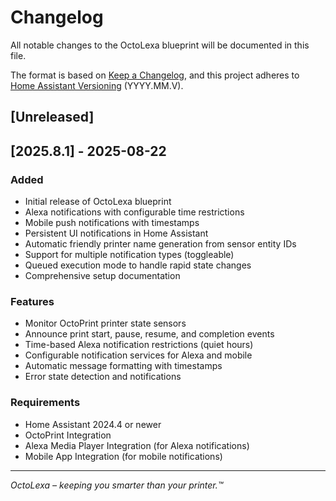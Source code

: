 # Changelog

All notable changes to the OctoLexa blueprint will be documented in this file.

The format is based on [Keep a Changelog](https://keepachangelog.com/en/1.0.0/),
and this project adheres to [Home Assistant Versioning](https://developers.home-assistant.io/docs/creating_integration_manifest/#version) (YYYY.MM.V).

## [Unreleased]

## [2025.8.1] - 2025-08-22

### Added
- Initial release of OctoLexa blueprint
- Alexa notifications with configurable time restrictions
- Mobile push notifications with timestamps
- Persistent UI notifications in Home Assistant
- Automatic friendly printer name generation from sensor entity IDs
- Support for multiple notification types (toggleable)
- Queued execution mode to handle rapid state changes
- Comprehensive setup documentation

### Features
- Monitor OctoPrint printer state sensors
- Announce print start, pause, resume, and completion events
- Time-based Alexa notification restrictions (quiet hours)
- Configurable notification services for Alexa and mobile
- Automatic message formatting with timestamps
- Error state detection and notifications

### Requirements
- Home Assistant 2024.4 or newer
- OctoPrint Integration
- Alexa Media Player Integration (for Alexa notifications)
- Mobile App Integration (for mobile notifications)

---

*OctoLexa – keeping you smarter than your printer.™️*
